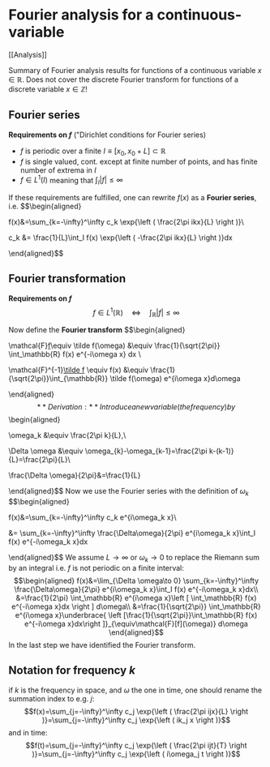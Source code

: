 # Fourier analysis for a continuous-variable
[[Analysis]]

Summary of Fourier analysis results for functions of a continuous variable $x\in\mathbb{R}$.
Does not cover the discrete Fourier transform for functions of a discrete variable $x\in\mathbb{Z}$!

## Fourier series

**Requirements on $f$** ("Dirichlet conditions for Fourier series)
 - $f$ is periodic over a finite $I\equiv[x_0,x_0+L]\subset\mathbb{R}$
- $f$ is single valued, cont. except at finite number of points, and has finite number of extrema in $I$
- $f\in L^1(I)$ meaning that $\int_I |f| \leq \infty$

If these requirements are fulfilled, one can rewrite $f(x)$ as a **Fourier series**, i.e.
$$\begin{aligned}

f(x)&=\sum_{k=-\infty}^\infty c_k \exp{\left ( \frac{2\pi ikx}{L} \right )}\\

c_k &= \frac{1}{L}\int_I f(x) \exp{\left ( -\frac{2\pi ikx}{L} \right )}dx

\end{aligned}$$

## Fourier transformation

**Requirements on $f$**
$$f\in L^1(\mathbb{R})\quad\iff\quad \int_\mathbb{R} |f| \leq \infty$$

Now define the **Fourier transform**
$$\begin{aligned}

\mathcal{F}[f](w)\equiv \tilde f(\omega) &\equiv \frac{1}{\sqrt{2\pi}} \int_\mathbb{R} f(x) e^{-i\omega x} dx \\

\mathcal{F}^{-1}[\tilde f](x) \equiv f(x) &\equiv \frac{1}{\sqrt{2\pi}}\int_{\mathbb{R}} \tilde f(\omega) e^{i\omega x}d\omega

\end{aligned}$$
**Derivation:** Introduce a new variable (the frequency) by
$$\begin{aligned}

\omega_k &\equiv \frac{2\pi k}{L},\\

\Delta \omega &\equiv \omega_{k}-\omega_{k-1}=\frac{2\pi k-(k-1)}{L}=\frac{2\pi}{L}\\

\frac{\Delta \omega}{2\pi}&=\frac{1}{L}

\end{aligned}$$
Now we use the Fourier series with the definition of $\omega_k$
$$\begin{aligned}

f(x)&=\sum_{k=-\infty}^\infty c_k e^{i\omega_k x}\\

&= \sum_{k=-\infty}^\infty \frac{\Delta\omega}{2\pi} e^{i\omega_k x}\int_I f(x) e^{-i\omega_k x}dx

\end{aligned}$$
We assume $L\to\infty$ or $\omega_k\to 0$ to replace the Riemann sum by an integral i.e. $f$ is not periodic on a finite interval:
$$\begin{aligned}
f(x)&=\lim_{\Delta \omega\to 0} \sum_{k=-\infty}^\infty \frac{\Delta\omega}{2\pi} e^{i\omega_k x}\int_I f(x) e^{-i\omega_k x}dx\\
&=\frac{1}{2\pi} \int_\mathbb{R} e^{i\omega x}\left [ \int_\mathbb{R} f(x) e^{-i\omega x}dx \right ] d\omega\\
&=\frac{1}{\sqrt{2\pi}} \int_\mathbb{R} e^{i\omega x}\underbrace{ \left [\frac{1}{\sqrt{2\pi}}\int_\mathbb{R} f(x) e^{-i\omega x}dx\right ]}_{\equiv\mathcal{F}[f](\omega)} d\omega
\end{aligned}$$
In the last step we have identified the Fourier transform.

## Notation for frequency $k$

if $k$ is the frequency in space, and $\omega$ the one in time, one should rename the summation index to e.g. $j$:
$$f(x)=\sum_{j=-\infty}^\infty c_j \exp{\left ( \frac{2\pi ijx}{L} \right )}=\sum_{j=-\infty}^\infty c_j \exp{\left ( ik_j x \right )}$$
and in time:
$$f(t)=\sum_{j=-\infty}^\infty c_j \exp{\left ( \frac{2\pi ijt}{T} \right )}=\sum_{j=-\infty}^\infty c_j \exp{\left ( i\omega_j t \right )}$$
